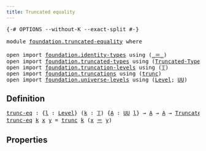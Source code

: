 ```yaml
---
title: Truncated equality
---
```


<pre class="Agda"><a id="44" class="Symbol">{-#</a> <a id="48" class="Keyword">OPTIONS</a> <a id="56" class="Pragma">--without-K</a> <a id="68" class="Pragma">--exact-split</a> <a id="82" class="Symbol">#-}</a>

<a id="87" class="Keyword">module</a> <a id="94" href="foundation.truncated-equality.html" class="Module">foundation.truncated-equality</a> <a id="124" class="Keyword">where</a>

<a id="131" class="Keyword">open</a> <a id="136" class="Keyword">import</a> <a id="143" href="foundation.identity-types.html" class="Module">foundation.identity-types</a> <a id="169" class="Keyword">using</a> <a id="175" class="Symbol">(</a><a id="176" href="foundation-core.identity-types.html#1865" class="Function Operator">_＝_</a><a id="179" class="Symbol">)</a>
<a id="181" class="Keyword">open</a> <a id="186" class="Keyword">import</a> <a id="193" href="foundation.truncated-types.html" class="Module">foundation.truncated-types</a> <a id="220" class="Keyword">using</a> <a id="226" class="Symbol">(</a><a id="227" href="foundation-core.truncated-types.html#2047" class="Function">Truncated-Type</a><a id="241" class="Symbol">)</a>
<a id="243" class="Keyword">open</a> <a id="248" class="Keyword">import</a> <a id="255" href="foundation.truncation-levels.html" class="Module">foundation.truncation-levels</a> <a id="284" class="Keyword">using</a> <a id="290" class="Symbol">(</a><a id="291" href="foundation-core.truncation-levels.html#395" class="Datatype">𝕋</a><a id="292" class="Symbol">)</a>
<a id="294" class="Keyword">open</a> <a id="299" class="Keyword">import</a> <a id="306" href="foundation.truncations.html" class="Module">foundation.truncations</a> <a id="329" class="Keyword">using</a> <a id="335" class="Symbol">(</a><a id="336" href="foundation.truncations.html#2480" class="Function">trunc</a><a id="341" class="Symbol">)</a>
<a id="343" class="Keyword">open</a> <a id="348" class="Keyword">import</a> <a id="355" href="foundation.universe-levels.html" class="Module">foundation.universe-levels</a> <a id="382" class="Keyword">using</a> <a id="388" class="Symbol">(</a><a id="389" href="Agda.Primitive.html#597" class="Postulate">Level</a><a id="394" class="Symbol">;</a> <a id="396" href="foundation-core.universe-levels.html#235" class="Primitive">UU</a><a id="398" class="Symbol">)</a>
</pre>
## Definition

<pre class="Agda"><a id="trunc-eq"></a><a id="428" href="foundation.truncated-equality.html#428" class="Function">trunc-eq</a> <a id="437" class="Symbol">:</a> <a id="439" class="Symbol">{</a><a id="440" href="foundation.truncated-equality.html#440" class="Bound">l</a> <a id="442" class="Symbol">:</a> <a id="444" href="Agda.Primitive.html#597" class="Postulate">Level</a><a id="449" class="Symbol">}</a> <a id="451" class="Symbol">(</a><a id="452" href="foundation.truncated-equality.html#452" class="Bound">k</a> <a id="454" class="Symbol">:</a> <a id="456" href="foundation-core.truncation-levels.html#395" class="Datatype">𝕋</a><a id="457" class="Symbol">)</a> <a id="459" class="Symbol">{</a><a id="460" href="foundation.truncated-equality.html#460" class="Bound">A</a> <a id="462" class="Symbol">:</a> <a id="464" href="foundation-core.universe-levels.html#235" class="Primitive">UU</a> <a id="467" href="foundation.truncated-equality.html#440" class="Bound">l</a><a id="468" class="Symbol">}</a> <a id="470" class="Symbol">→</a> <a id="472" href="foundation.truncated-equality.html#460" class="Bound">A</a> <a id="474" class="Symbol">→</a> <a id="476" href="foundation.truncated-equality.html#460" class="Bound">A</a> <a id="478" class="Symbol">→</a> <a id="480" href="foundation-core.truncated-types.html#2047" class="Function">Truncated-Type</a> <a id="495" href="foundation.truncated-equality.html#440" class="Bound">l</a> <a id="497" href="foundation.truncated-equality.html#452" class="Bound">k</a>
<a id="499" href="foundation.truncated-equality.html#428" class="Function">trunc-eq</a> <a id="508" href="foundation.truncated-equality.html#508" class="Bound">k</a> <a id="510" href="foundation.truncated-equality.html#510" class="Bound">x</a> <a id="512" href="foundation.truncated-equality.html#512" class="Bound">y</a> <a id="514" class="Symbol">=</a> <a id="516" href="foundation.truncations.html#2480" class="Function">trunc</a> <a id="522" href="foundation.truncated-equality.html#508" class="Bound">k</a> <a id="524" class="Symbol">(</a><a id="525" href="foundation.truncated-equality.html#510" class="Bound">x</a> <a id="527" href="foundation-core.identity-types.html#1865" class="Function Operator">＝</a> <a id="529" href="foundation.truncated-equality.html#512" class="Bound">y</a><a id="530" class="Symbol">)</a>
</pre>
## Properties
